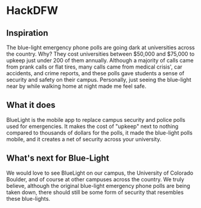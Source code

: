 # HackDFW
## Inspiration
The blue-light emergency phone polls are going dark at universities across the country. Why? They cost universities between $50,000 and $75,000 to upkeep just under 200 of them annually. Although a majority of calls came from prank calls or flat tires, many calls came from medical crisis', car accidents, and crime reports, and these polls gave students a sense of security and safety on their campus. Personally, just seeing the blue-light near by while walking home at night made me feel safe.

## What it does
BlueLight is the mobile app to replace campus security and police polls used for emergencies. It makes the cost of "upkeep" next to nothing compared to thousands of dollars for the polls, it made the blue-light polls mobile, and it creates a net of security across your university.

## What's next for Blue-Light
We would love to see BlueLight on our campus, the University of Colorado Boulder, and of course at other campuses across the country. We truly believe, although the original blue-light emergency phone polls are being taken down, there should still be some form of security that resembles these blue-lights.
